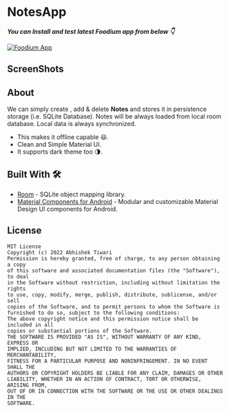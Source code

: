 # NotesApp
***You can Install and test latest Foodium app from below 👇***

[![Foodium App](https://img.shields.io/badge/NotesApp🗒️-APK-red.svg?style=for-the-badge&logo=android)]()

## ScreenShots


## About
We can simply create , add & delete **Notes** and stores it in persistence storage (i.e. SQLite Database). Notes will be always loaded from local room database. Local data is always synchronized. 
- This makes it offline capable 😃. 
- Clean and Simple Material UI.
- It supports dark theme too 🌗.


## Built With 🛠
- [Room](https://developer.android.com/topic/libraries/architecture/room) - SQLite object mapping library.
- [Material Components for Android](https://github.com/material-components/material-components-android) - Modular and customizable Material Design UI components for Android.


## License
```
MIT License
Copyright (c) 2022 Abhishek Tiwari
Permission is hereby granted, free of charge, to any person obtaining a copy
of this software and associated documentation files (the "Software"), to deal
in the Software without restriction, including without limitation the rights
to use, copy, modify, merge, publish, distribute, sublicense, and/or sell
copies of the Software, and to permit persons to whom the Software is
furnished to do so, subject to the following conditions:
The above copyright notice and this permission notice shall be included in all
copies or substantial portions of the Software.
THE SOFTWARE IS PROVIDED "AS IS", WITHOUT WARRANTY OF ANY KIND, EXPRESS OR
IMPLIED, INCLUDING BUT NOT LIMITED TO THE WARRANTIES OF MERCHANTABILITY,
FITNESS FOR A PARTICULAR PURPOSE AND NONINFRINGEMENT. IN NO EVENT SHALL THE
AUTHORS OR COPYRIGHT HOLDERS BE LIABLE FOR ANY CLAIM, DAMAGES OR OTHER
LIABILITY, WHETHER IN AN ACTION OF CONTRACT, TORT OR OTHERWISE, ARISING FROM,
OUT OF OR IN CONNECTION WITH THE SOFTWARE OR THE USE OR OTHER DEALINGS IN THE
SOFTWARE.
```
